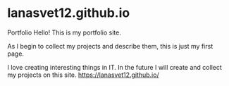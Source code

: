 # lanasvet12.github.io
Portfolio
Hello!
This is my portfolio site.

As I begin to collect my projects and describe them, this is just my first page.

I love creating interesting things in IT. In the future I will create and collect my projects on this site.
https://lanasvet12.github.io/

